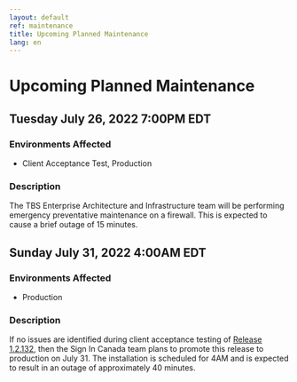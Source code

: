```yaml
---
layout: default
ref: maintenance
title: Upcoming Planned Maintenance
lang: en
---
```

# Upcoming Planned Maintenance

## Tuesday July 26, 2022 7:00PM EDT

### Environments Affected

* Client Acceptance Test, Production

### Description

The TBS Enterprise Architecture and Infrastructure team will be performing
emergency preventative maintenance on a firewall. This is expected to cause a
brief outage of 15 minutes.

## Sunday July 31, 2022 4:00AM EDT

### Environments Affected

* Production

### Description

If no issues are identified during client acceptance testing of [Release
1.2.132](https://github.com/sign-in-canada/Acceptance-Platform/releases/tag/v1.2.132),
then the Sign In Canada team plans to promote this release to production on July 31.
The installation is scheduled for 4AM and is expected to result in an outage
of approximately 40 minutes.
